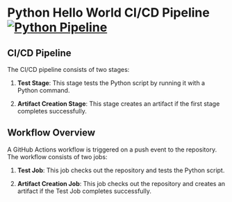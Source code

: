 # Python Hello World CI/CD Pipeline [![Python Pipeline](https://github.com/babul101/develop-a-ci-cd-pipeline-for-a-Python-script/actions/workflows/pipeline.yml/badge.svg)](https://github.com/babul101/develop-a-ci-cd-pipeline-for-a-Python-script/actions/workflows/pipeline.yml)

## CI/CD Pipeline

The CI/CD pipeline consists of two stages:

1. **Test Stage**: This stage tests the Python script by running it with a Python command.

2. **Artifact Creation Stage**: This stage creates an artifact if the first stage completes successfully.

## Workflow Overview

A GitHub Actions workflow is triggered on a push event to the repository. The workflow consists of two jobs:

1. **Test Job**: This job checks out the repository and tests the Python script.

2. **Artifact Creation Job**: This job checks out the repository and creates an artifact if the Test Job completes successfully.

